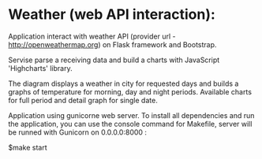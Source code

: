 # Weather (web API interaction):
Application interact with weather API (provider url - http://openweathermap.org) on Flask framework and Bootstrap.

Servise parse a receiving data and build a charts with JavaScript 'Highcharts' library.

The diagram displays a weather in city for requested days and builds a graphs of temperature for morning, day and night periods. Available charts for full period and detail graph for single date.

Application using gunicorne web server. To install all dependencies and run the application, you can use the console command for Makefile, server will be runned with Gunicorn on 0.0.0.0:8000 :

$make start
